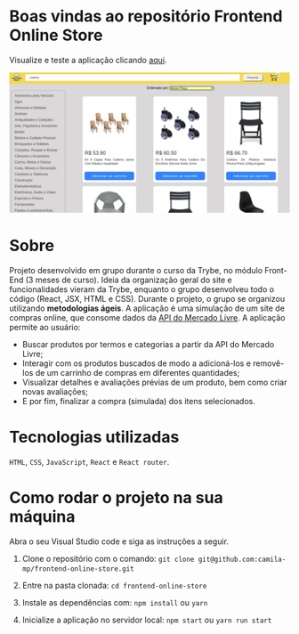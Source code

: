 # Boas vindas ao repositório Frontend Online Store

Visualize e teste a aplicação clicando <a href="https://camila-mp.github.io/frontend-online-store">aqui</a>.

<img src="frontend-online-store-print.png">

# Sobre

Projeto desenvolvido em grupo durante o curso da Trybe, no módulo Front-End (3 meses de curso). Ideia da organização geral do site e funcionalidades vieram da Trybe, enquanto o grupo desenvolveu todo o código (React, JSX, HTML e CSS). Durante o projeto, o grupo se organizou utilizando **metodologias ágeis**.
A aplicação é uma simulação de um site de compras online, que consome dados da <a href="https://developers.mercadolivre.com.br/pt_br/api-docs-pt-br"> API do Mercado Livre</a>. A aplicação permite ao usuário:

- Buscar produtos por termos e categorias a partir da API do Mercado Livre;
- Interagir com os produtos buscados de modo a adicioná-los e removê-los de um carrinho de compras em diferentes quantidades;
- Visualizar detalhes e avaliações prévias de um produto, bem como criar novas avaliações;
- E por fim, finalizar a compra (simulada) dos itens selecionados.

# Tecnologias utilizadas

`HTML`, `CSS`, `JavaScript`, `React` e `React router`.

# Como rodar o projeto na sua máquina

Abra o seu Visual Studio code e siga as instruções a seguir.

1. Clone o repositório com o comando:
`git clone git@github.com:camila-mp/frontend-online-store.git`

2. Entre na pasta clonada:
`cd frontend-online-store`

3. Instale as dependências com:
`npm install` ou `yarn`

4. Inicialize a aplicação no servidor local:
`npm start` ou `yarn run start`

